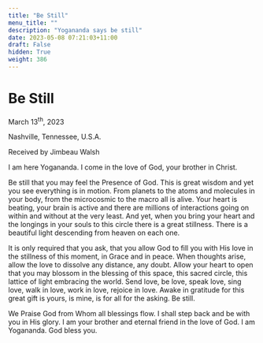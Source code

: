 ```yaml
---
title: "Be Still"
menu_title: ""
description: "Yogananda says be still"
date: 2023-05-08 07:21:03+11:00
draft: False
hidden: True
weight: 386
---
```

# Be Still

March 13<sup>th</sup>, 2023

Nashville, Tennessee, U.S.A.

Received by Jimbeau Walsh  


I am here Yogananda. I come in the love of God, your brother in Christ. 
    
Be still that you may feel the Presence of God. This is great wisdom and yet you see everything is in motion. From planets to the atoms and molecules in your body, from the microcosmic to the macro all is alive. Your heart is beating, your brain is active and there are millions of interactions going on within and without at the very least. And yet, when you bring your heart and the longings in your souls to this circle there is a great stillness. There is a beautiful light descending from heaven on each one. 

It is only required that you ask, that you allow God to fill you with His love in the stillness of this moment, in Grace and in peace. When thoughts arise, allow the love to dissolve any distance, any doubt. Allow your heart to open that you may blossom in the blessing of this space, this sacred circle, this lattice of light embracing the world. Send love, be love, speak love, sing love, walk in love, work in love, rejoice in love. Awake in gratitude for this great gift is yours, is mine, is for all for the asking. Be still. 
     
We Praise God from Whom all blessings flow. I shall step back and be with you in His glory. I am your brother and eternal friend in the love of God. I am Yogananda. God bless you.